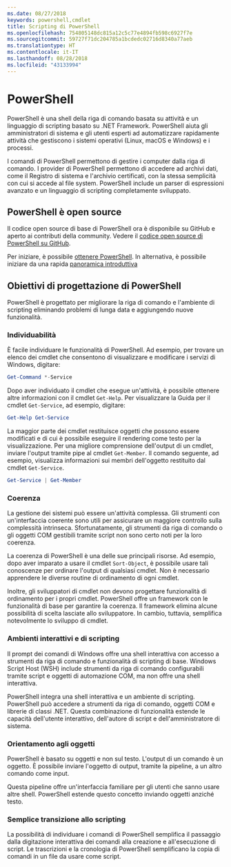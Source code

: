 ```yaml
---
ms.date: 08/27/2018
keywords: powershell,cmdlet
title: Scripting di PowerShell
ms.openlocfilehash: 754805148dc815a12c5c77e4894fb598c6927f7e
ms.sourcegitcommit: 59727f71dc204785a1bcdedc02716d8340a77aeb
ms.translationtype: HT
ms.contentlocale: it-IT
ms.lasthandoff: 08/28/2018
ms.locfileid: "43133994"
---
```

# <a name="powershell"></a>PowerShell

PowerShell è una shell della riga di comando basata su attività e un linguaggio di scripting basato su .NET Framework.
PowerShell aiuta gli amministratori di sistema e gli utenti esperti ad automatizzare rapidamente attività che gestiscono i sistemi operativi (Linux, macOS e Windows) e i processi.

I comandi di PowerShell permettono di gestire i computer dalla riga di comando. I provider di PowerShell permettono di accedere ad archivi dati, come il Registro di sistema e l'archivio certificati, con la stessa semplicità con cui si accede al file system. PowerShell include un parser di espressioni avanzato e un linguaggio di scripting completamente sviluppato.

## <a name="powershell-is-open-source"></a>PowerShell è open source

Il codice open source di base di PowerShell ora è disponibile su GitHub e aperto ai contributi della community.
Vedere il [codice open source di PowerShell su GitHub](https://github.com/powershell/powershell).

Per iniziare, è possibile [ottenere PowerShell](https://github.com/PowerShell/PowerShell#get-powershell).
In alternativa, è possibile iniziare da una rapida [panoramica introduttiva](https://github.com/PowerShell/PowerShell/blob/master/docs/learning-powershell)

## <a name="powershell-design-goals"></a>Obiettivi di progettazione di PowerShell

PowerShell è progettato per migliorare la riga di comando e l'ambiente di scripting eliminando problemi di lunga data e aggiungendo nuove funzionalità.

### <a name="discoverability"></a>Individuabilità

È facile individuare le funzionalità di PowerShell. Ad esempio, per trovare un elenco dei cmdlet che consentono di visualizzare e modificare i servizi di Windows, digitare:

```powershell
Get-Command *-Service
```

Dopo aver individuato il cmdlet che esegue un'attività, è possibile ottenere altre informazioni con il cmdlet `Get-Help`. Per visualizzare la Guida per il cmdlet `Get-Service`, ad esempio, digitare:

```powershell
Get-Help Get-Service
```

La maggior parte dei cmdlet restituisce oggetti che possono essere modificati e di cui è possibile eseguire il rendering come testo per la visualizzazione. Per una migliore comprensione dell'output di un cmdlet, inviare l'output tramite pipe al cmdlet `Get-Member`. Il comando seguente, ad esempio, visualizza informazioni sui membri dell'oggetto restituito dal cmdlet `Get-Service`.

```powershell
Get-Service | Get-Member
```

### <a name="consistency"></a>Coerenza

La gestione dei sistemi può essere un'attività complessa. Gli strumenti con un'interfaccia coerente sono utili per assicurare un maggiore controllo sulla complessità intrinseca. Sfortunatamente, gli strumenti da riga di comando o gli oggetti COM gestibili tramite script non sono certo noti per la loro coerenza.

La coerenza di PowerShell è una delle sue principali risorse. Ad esempio, dopo aver imparato a usare il cmdlet `Sort-Object`, è possibile usare tali conoscenze per ordinare l'output di qualsiasi cmdlet. Non è necessario apprendere le diverse routine di ordinamento di ogni cmdlet.

Inoltre, gli sviluppatori di cmdlet non devono progettare funzionalità di ordinamento per i propri cmdlet. PowerShell offre un framework con le funzionalità di base per garantire la coerenza. Il framework elimina alcune possibilità di scelta lasciate allo sviluppatore. In cambio, tuttavia, semplifica notevolmente lo sviluppo di cmdlet.

### <a name="interactive-and-scripting-environments"></a>Ambienti interattivi e di scripting

Il prompt dei comandi di Windows offre una shell interattiva con accesso a strumenti da riga di comando e funzionalità di scripting di base. Windows Script Host (WSH) include strumenti da riga di comando configurabili tramite script e oggetti di automazione COM, ma non offre una shell interattiva.

PowerShell integra una shell interattiva e un ambiente di scripting. PowerShell può accedere a strumenti da riga di comando, oggetti COM e librerie di classi .NET. Questa combinazione di funzionalità estende le capacità dell'utente interattivo, dell'autore di script e dell'amministratore di sistema.

### <a name="object-orientation"></a>Orientamento agli oggetti

PowerShell è basato su oggetti e non sul testo. L'output di un comando è un oggetto. È possibile inviare l'oggetto di output, tramite la pipeline, a un altro comando come input.

Questa pipeline offre un'interfaccia familiare per gli utenti che sanno usare altre shell. PowerShell estende questo concetto inviando oggetti anziché testo.

### <a name="easy-transition-to-scripting"></a>Semplice transizione allo scripting

La possibilità di individuare i comandi di PowerShell semplifica il passaggio dalla digitazione interattiva dei comandi alla creazione e all'esecuzione di script. Le trascrizioni e la cronologia di PowerShell semplificano la copia di comandi in un file da usare come script.
